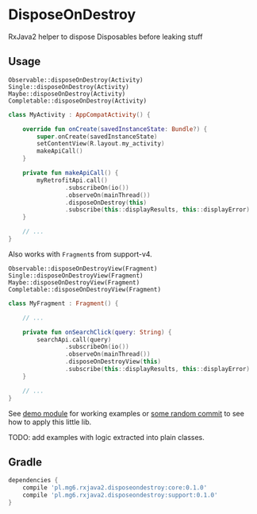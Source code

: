 # DisposeOnDestroy
RxJava2 helper to dispose Disposables before leaking stuff

## Usage

```
Observable::disposeOnDestroy(Activity)
Single::disposeOnDestroy(Activity)
Maybe::disposeOnDestroy(Activity)
Completable::disposeOnDestroy(Activity)
```

```kotlin
class MyActivity : AppCompatActivity() {

    override fun onCreate(savedInstanceState: Bundle?) {
        super.onCreate(savedInstanceState)
        setContentView(R.layout.my_activity)
        makeApiCall()
    }

    private fun makeApiCall() {
        myRetrofitApi.call()
                .subscribeOn(io())
                .observeOn(mainThread())
                .disposeOnDestroy(this)
                .subscribe(this::displayResults, this::displayError)
    }

    // ...
}
```

Also works with `Fragment`s from support-v4.

```
Observable::disposeOnDestroyView(Fragment)
Single::disposeOnDestroyView(Fragment)
Maybe::disposeOnDestroyView(Fragment)
Completable::disposeOnDestroyView(Fragment)
```

```kotlin
class MyFragment : Fragment() {

    // ...

    private fun onSearchClick(query: String) {
        searchApi.call(query)
                .subscribeOn(io())
                .observeOn(mainThread())
                .disposeOnDestroyView(this)
                .subscribe(this::displayResults, this::displayError)
    }

    // ...
}
```

See [demo module](https://github.com/mg6maciej/DisposeOnDestroy/tree/master/demo/src/main/java/pl/mg6/demo/disposeondestroy) for working examples
or [some random commit](https://github.com/mg6maciej/fluffy-octo-rotary-phone/commit/86baeabec1dffa6794f9065901a9807e29a5190d) to see how to apply this little lib.

TODO: add examples with logic extracted into plain classes.

## Gradle

```groovy
dependencies {
    compile 'pl.mg6.rxjava2.disposeondestroy:core:0.1.0'
    compile 'pl.mg6.rxjava2.disposeondestroy:support:0.1.0'
}
```
